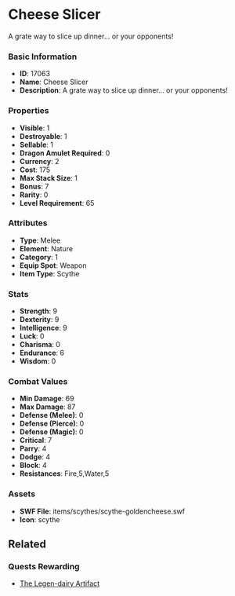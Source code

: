 # Cheese Slicer

A grate way to slice up dinner... or your opponents! 

### Basic Information

- **ID**: 17063
- **Name**: Cheese Slicer
- **Description**: A grate way to slice up dinner... or your opponents! 

### Properties

- **Visible**: 1
- **Destroyable**: 1
- **Sellable**: 1
- **Dragon Amulet Required**: 0
- **Currency**: 2
- **Cost**: 175
- **Max Stack Size**: 1
- **Bonus**: 7
- **Rarity**: 0
- **Level Requirement**: 65

### Attributes

- **Type**: Melee
- **Element**: Nature
- **Category**: 1
- **Equip Spot**: Weapon
- **Item Type**: Scythe

### Stats

- **Strength**: 9
- **Dexterity**: 9
- **Intelligence**: 9
- **Luck**: 0
- **Charisma**: 0
- **Endurance**: 6
- **Wisdom**: 0

### Combat Values

- **Min Damage**: 69
- **Max Damage**: 87
- **Defense (Melee)**: 0
- **Defense (Pierce)**: 0
- **Defense (Magic)**: 0
- **Critical**: 7
- **Parry**: 4
- **Dodge**: 4
- **Block**: 4
- **Resistances**: Fire,5,Water,5

### Assets

- **SWF File**: items/scythes/scythe-goldencheese.swf
- **Icon**: scythe

## Related

### Quests Rewarding

- [The Legen-dairy Artifact](../quests/1416-the-legen-dairy-artifact.md)

